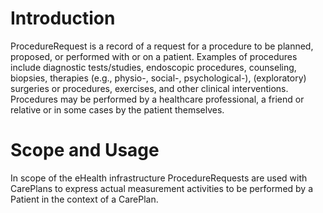 # Introduction
ProcedureRequest is a record of a request for a procedure to be planned, proposed, or performed with or on a patient. Examples of procedures include diagnostic tests/studies, endoscopic procedures, counseling, biopsies, therapies (e.g., physio-, social-, psychological-), (exploratory) surgeries or procedures, exercises, and other clinical interventions. Procedures may be performed by a healthcare professional, a friend or relative or in some cases by the patient themselves. 

# Scope and Usage
In scope of the eHealth infrastructure ProcedureRequests are used with CarePlans to express actual measurement activities to be performed by a Patient in the context of a CarePlan.

